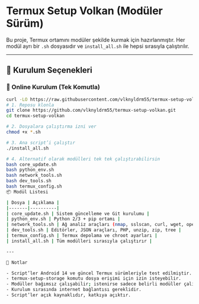 # Termux Setup Volkan (Modüler Sürüm)

Bu proje, Termux ortamını modüler şekilde kurmak için hazırlanmıştır. Her modül ayrı bir `.sh` dosyasıdır ve `install_all.sh` ile hepsi sırasıyla çalıştırılır.

---

## 🚀 Kurulum Seçenekleri

### 🔗 Online Kurulum (Tek Komutla)

```bash
curl -LO https://raw.githubusercontent.com/vlknyldrm55/termux-setup-volkan/master/install_all.sh && bash install_all.sh
# 1. Reposu klonla
git clone https://github.com/vlknyldrm55/termux-setup-volkan.git
cd termux-setup-volkan

# 2. Dosyalara çalıştırma izni ver
chmod +x *.sh

# 3. Ana script’i çalıştır
./install_all.sh

# 4. Alternatif olarak modülleri tek tek çalıştırabilirsin
bash core_update.sh
bash python_env.sh
bash network_tools.sh
bash dev_tools.sh
bash termux_config.sh
📦 Modül Listesi

| Dosya | Açıklama |
|-------|----------|
| core_update.sh | Sistem güncelleme ve Git kurulumu |
| python_env.sh | Python 2/3 + pip ortamı |
| network_tools.sh | Ağ analiz araçları (nmap, sslscan, curl, wget, openssl) |
| dev_tools.sh | Editörler, JSON araçları, PHP, unzip, zip, tree |
| termux_config.sh | Termux depolama ve chroot ayarları |
| install_all.sh | Tüm modülleri sırasıyla çalıştırır |

---

📌 Notlar

- Script’ler Android 14 ve güncel Termux sürümleriyle test edilmiştir.
- termux-setup-storage komutu dosya erişimi için izin isteyebilir.
- Modüller bağımsız çalışabilir; istenirse sadece belirli modüller çalıştırılabilir.
- Kurulum sırasında internet bağlantısı gereklidir.
- Script’ler açık kaynaklıdır, katkıya açıktır.
